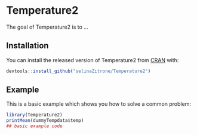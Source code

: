 
# Temperature2

<!-- badges: start -->
<!-- badges: end -->

The goal of Temperature2 is to ...

## Installation

You can install the released version of Temperature2 from [CRAN](https://CRAN.R-project.org) with:

``` r
devtools::install_github("selinaZitrone/Temperature2")
```

## Example

This is a basic example which shows you how to solve a common problem:

``` r
library(Temperature2)
printMean(dummyTempdata$temp)
## basic example code
```

